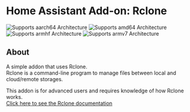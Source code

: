 # Home Assistant Add-on: Rclone

![Supports aarch64 Architecture](https://img.shields.io/badge/aarch64-yes-green.svg) ![Supports amd64 Architecture](https://img.shields.io/badge/amd64-yes-green.svg) ![Supports armhf Architecture](https://img.shields.io/badge/armhf-yes-green.svg) ![Supports armv7 Architecture](https://img.shields.io/badge/armv7-yes-green.svg)


## About

A simple addon that uses Rclone.  
Rclone is a command-line program to manage files between local and cloud/remote storages.  

This addon is for advanced users and requires knowledge of how Rclone works.  
[Click here to see the Rclone documentation](https://rclone.org/docs/)  

